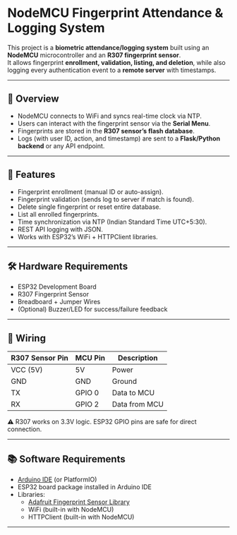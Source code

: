 # NodeMCU Fingerprint Attendance & Logging System  

This project is a **biometric attendance/logging system** built using an **NodeMCU** microcontroller and an **R307 fingerprint sensor**.  
It allows fingerprint **enrollment, validation, listing, and deletion**, while also logging every authentication event to a **remote server** with timestamps.  

---

## 📌 Overview  

- NodeMCU connects to WiFi and syncs real-time clock via NTP.  
- Users can interact with the fingerprint sensor via the **Serial Menu**.  
- Fingerprints are stored in the **R307 sensor’s flash database**.  
- Logs (with user ID, action, and timestamp) are sent to a **Flask/Python backend** or any API endpoint.  

---

## 🚀 Features  

- Fingerprint enrollment (manual ID or auto-assign).  
- Fingerprint validation (sends log to server if match is found).  
- Delete single fingerprint or reset entire database.  
- List all enrolled fingerprints.  
- Time synchronization via NTP (Indian Standard Time UTC+5:30).  
- REST API logging with JSON.  
- Works with ESP32’s WiFi + HTTPClient libraries.  

---

## 🛠 Hardware Requirements  

- ESP32 Development Board  
- R307 Fingerprint Sensor  
- Breadboard + Jumper Wires  
- (Optional) Buzzer/LED for success/failure feedback  

---

## 🔌 Wiring  

| R307 Sensor Pin | MCU Pin | Description |  
|-----------------|-----------|-------------|  
| VCC (5V)        | 5V        | Power       |  
| GND             | GND       | Ground      |  
| TX              | GPIO 0   | Data to MCU |  
| RX              | GPIO 2   | Data from MCU |  

⚠️ R307 works on 3.3V logic. ESP32 GPIO pins are safe for direct connection.  

---

## 📚 Software Requirements  

- [Arduino IDE](https://www.arduino.cc/en/software) (or PlatformIO)  
- ESP32 board package installed in Arduino IDE  
- Libraries:  
  - [Adafruit Fingerprint Sensor Library](https://github.com/adafruit/Adafruit-Fingerprint-Sensor-Library)  
  - WiFi (built-in with NodeMCU)  
  - HTTPClient (built-in with NodeMCU)  

---




